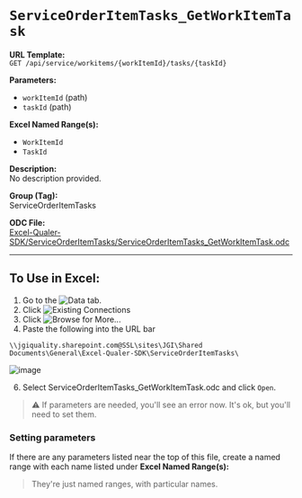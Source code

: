 # `ServiceOrderItemTasks_GetWorkItemTask`

**URL Template:**  
`GET /api/service/workitems/{workItemId}/tasks/{taskId}`

**Parameters:**  
- `workItemId` (path)
- `taskId` (path)

**Excel Named Range(s):**  
- `WorkItemId`
- `TaskId`

**Description:**  
No description provided.

**Group (Tag):**  
ServiceOrderItemTasks

**ODC File:**  
[Excel-Qualer-SDK/ServiceOrderItemTasks/ServiceOrderItemTasks_GetWorkItemTask.odc](https://github.com/Johnson-Gage-Inspection-Inc/qualer-sdk-odc/blob/main/Excel-Qualer-SDK/ServiceOrderItemTasks/ServiceOrderItemTasks_GetWorkItemTask.odc)

---

To Use in Excel:
---

1. Go to the ![`Data`](https://github.com/user-attachments/assets/da437a70-57b3-4c5b-bb01-4910ece19ed1)
 tab.
3. Click ![Existing Connections](https://github.com/user-attachments/assets/a2f1ed67-b2e0-4c23-ac90-68c870e60289)
4. Click ![`Browse for More...`](https://github.com/user-attachments/assets/8e698494-6865-41e7-b6fa-043aea81809a)
5. Paste the following into the URL bar
```
\\jgiquality.sharepoint.com@SSL\sites\JGI\Shared Documents\General\Excel-Qualer-SDK\ServiceOrderItemTasks\
```

![image](https://github.com/user-attachments/assets/1e1a8d87-0377-446d-aaf5-d78562991db3)

6. Select ServiceOrderItemTasks_GetWorkItemTask.odc and click `Open`.

> ⚠️ If parameters are needed, you'll see an error now. It's ok, but you'll need to set them.

### Setting parameters
If there are any parameters listed near the top of this file, create a named range with each name listed under **Excel Named Range(s):**
> They're just named ranges, with particular names.
